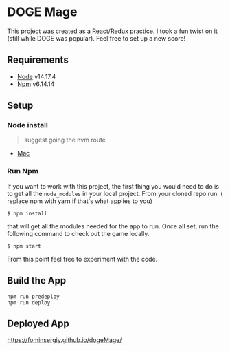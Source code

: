 # DOGE Mage

This project was created as a React/Redux practice. I took a fun twist on it (still while DOGE was popular). Feel free to set up a new score!

## Requirements
- [Node](https://nodejs.org/en/download/) v14.17.4
- [Npm](https://docs.npmjs.com/downloading-and-installing-node-js-and-npm) v6.14.14


## Setup

### Node install

> suggest going the nvm route
- [Mac](https://tecadmin.net/install-nvm-macos-with-homebrew/)

### Run Npm

If you want to work with this project, the first thing you would need to do is to get all the `node_modules` in your local project. From your cloned repo run: ( replace npm with yarn if that's what applies to you)

```
$ npm install
```

that will get all the modules needed for the app to run. Once all set, run the following command to check out the game locally.

```
$ npm start
```

From this point feel free to experiment with the code.

## Build the App

```
npm run predeploy
npm run deploy
```

## Deployed App

https://fominsergiy.github.io/dogeMage/